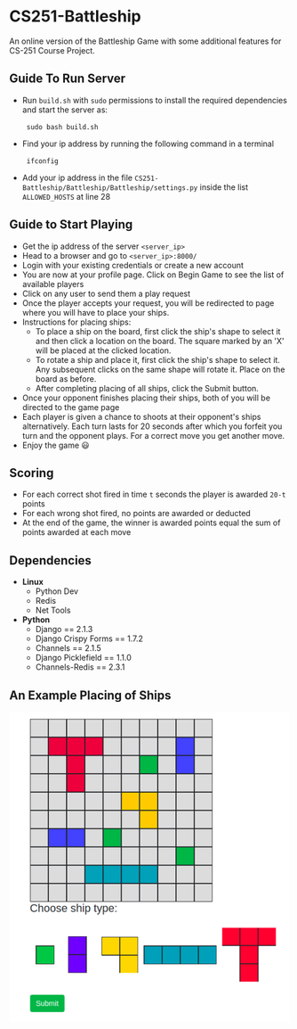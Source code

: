 # CS251-Battleship

An online version of the Battleship Game with some additional features for CS-251 Course Project.

## Guide To Run Server

 - Run `build.sh` with `sudo` permissions to install the required dependencies and start the server as:
 
        sudo bash build.sh
 - Find your ip address by running the following command in a terminal
 
        ifconfig
 - Add your ip address in the file `CS251-Battleship/Battleship/Battleship/settings.py` inside the list `ALLOWED_HOSTS` at line 28
 
 ## Guide to Start Playing
 - Get the ip address of the server `<server_ip>`
 - Head to a browser and go to `<server_ip>:8000/`
 - Login with your existing credentials or create a new account
 - You are now at your profile page. Click on Begin Game to see the list of available players
 - Click on any user to send them a play request
 - Once the player accepts your request, you will be redirected to page where you will have to place your ships.
 - Instructions for placing ships:
    - To place a ship on the board, first click the ship's shape to select it and then click a location on the board. The square marked by an 'X' will be placed at the clicked location.
    - To rotate a ship and place it, first click the ship's shape to select it. Any subsequent clicks on the same shape will rotate it. Place on the board as before.
    - After completing placing of all ships, click the Submit button.
 - Once your opponent finishes placing their ships, both of you will be directed to the game page
 - Each player is given a chance to shoots at their opponent's ships alternatively. Each turn lasts for 20 seconds after which you forfeit you turn and the opponent plays. For a correct move you get another move.
 - Enjoy the game :smiley:
 
 ## Scoring
 - For each correct shot fired in time `t` seconds the player is awarded `20-t` points
 - For each wrong shot fired, no points are awarded or deducted
 - At the end of the game, the winner is awarded points equal the sum of points awarded at each move
  
 ## Dependencies
 - __Linux__
   - Python Dev
   - Redis
   - Net Tools
 - __Python__
   - Django == 2.1.3
   - Django Crispy Forms == 1.7.2
   - Channels == 2.1.5
   - Django Picklefield == 1.1.0
   - Channels-Redis == 2.3.1
 
 
## An Example Placing of Ships
![alt text](https://github.com/ajd12342/CS251-Battleship/blob/master/sample.png)
